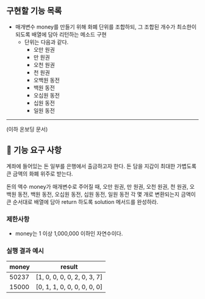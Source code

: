 ## 구현할 기능 목록
* 매개변수 money를 만들기 위해 화폐 단위를 조합하되, 그 조합된 개수가 최소한이 되도록 배열에 담아 리턴하는 메소드 구현
    * 단위는 다음과 같다.
        * 오만 원권
        * 만 원권
        * 오천 원권
        * 천 원권
        * 오백원 동전
        * 백원 동전
        * 오십원 동전
        * 십원 동전
        * 일원 동전

---
(이하 온보딩 문서)

## 🚀 기능 요구 사항

계좌에 들어있는 돈 일부를 은행에서 출금하고자 한다. 돈 담을 지갑이 최대한 가볍도록 큰 금액의 화폐 위주로 받는다.

돈의 액수 money가 매개변수로 주어질 때, 오만 원권, 만 원권, 오천 원권, 천 원권, 오백원 동전, 백원 동전, 오십원 동전, 십원 동전, 일원 동전 각 몇 개로 변환되는지 금액이 큰 순서대로 배열에 담아 return 하도록 solution 메서드를 완성하라.

### 제한사항

- money는 1 이상 1,000,000 이하인 자연수이다.

### 실행 결과 예시

| money | result |
| --- | --- |
| 50237	| [1, 0, 0, 0, 0, 2, 0, 3, 7] |
| 15000	| [0, 1, 1, 0, 0, 0, 0, 0, 0] |
